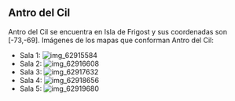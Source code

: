 ## Antro del Cil
Antro del Cil se encuentra en Isla de Frigost y sus coordenadas son [-73,-69].
Imágenes de los mapas que conforman Antro del Cil:
- Sala 1: ![img_62915584](https://media.discordapp.net/attachments/1115311447145193482/1115362503178854591/62915584.jpg)
- Sala 2: ![img_62916608](https://media.discordapp.net/attachments/1115311447145193482/1115362505007570954/62916608.jpg)
- Sala 3: ![img_62917632](https://media.discordapp.net/attachments/1115311447145193482/1115362507100528660/62917632.jpg)
- Sala 4: ![img_62918656](https://media.discordapp.net/attachments/1115311447145193482/1115362508904087672/62918656.jpg)
- Sala 5: ![img_62919680](https://media.discordapp.net/attachments/1115311447145193482/1115362511030599690/62919680.jpg)